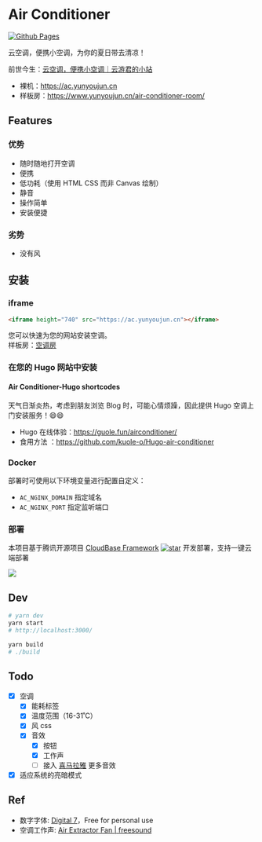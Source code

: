 # Air Conditioner

[![Github Pages](https://github.com/YunYouJun/air-conditioner/workflows/Github%20Pages/badge.svg)](https://github.com/YunYouJun/air-conditioner/actions)

云空调，便携小空调，为你的夏日带去清凉！

前世今生：[云空调，便携小空调｜云游君的小站](https://www.yunyoujun.cn/posts/air-conditioner/)

- 裸机：<https://ac.yunyoujun.cn>
- 样板房：<https://www.yunyoujun.cn/air-conditioner-room/>

## Features

### 优势

- 随时随地打开空调
- 便携
- 低功耗（使用 HTML CSS 而非 Canvas 绘制）
- 静音
- 操作简单
- 安装便捷

### 劣势

- 没有风

## 安装

### iframe

```html
<iframe height="740" src="https://ac.yunyoujun.cn"></iframe>
```
您可以快速为您的网站安装空调。  
样板房：[空调房](https://www.yunyoujun.cn/air-conditioner-room/) 
  
### 在您的 Hugo 网站中安装   
  
#### Air Conditioner-Hugo shortcodes  
天气日渐炎热，考虑到朋友浏览 Blog 时，可能心情烦躁，因此提供 Hugo 空调上门安装服务！😄😄  
  
* Hugo 在线体验：https://guole.fun/airconditioner/  
* 食用方法 ：https://github.com/kuole-o/Hugo-air-conditioner

### Docker

部署时可使用以下环境变量进行配置自定义：

- `AC_NGINX_DOMAIN` 指定域名
- `AC_NGINX_PORT` 指定监听端口

### 部署

本项目基于腾讯开源项目 [CloudBase Framework](https://github.com/Tencent/cloudbase-framework) [![star](https://img.shields.io/github/stars/Tencent/cloudbase-framework?style=social)](https://github.com/Tencent/cloudbase-framework) 开发部署，支持一键云端部署

[![](https://main.qcloudimg.com/raw/67f5a389f1ac6f3b4d04c7256438e44f.svg)](https://console.cloud.tencent.com/tcb/env/index?action=CreateAndDeployCloudBaseProject&appUrl=https%3A%2F%2Fgithub.com%2FTencentCloudBase-Marketplace%2Fair-conditioner%2F&branch=master)

## Dev

```bash
# yarn dev
yarn start
# http://localhost:3000/

yarn build
# ./build
```

## Todo

- [x] 空调
  - [x] 能耗标签
  - [x] 温度范围（16-31˚C）
  - [x] 风 css
  - [x] 音效
    - [x] 按钮
    - [x] 工作声
    - [ ] 接入 [喜马拉雅](https://m.ximalaya.com/sleepaudio/6?mixedTrackIds=331526646&utm_source=smxkt) 更多音效
- [x] 适应系统的亮暗模式

## Ref

- 数字字体: [Digital 7](https://www.dafont.com/digital-7.font)，Free for personal use
- 空调工作声: [Air Extractor Fan | freesound](https://freesound.org/people/InspectorJ/sounds/403664/)
